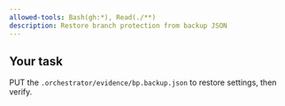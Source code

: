 ```yaml
---
allowed-tools: Bash(gh:*), Read(./**)
description: Restore branch protection from backup JSON
---
```

## Your task
PUT the `.orchestrator/evidence/bp.backup.json` to restore settings, then verify.